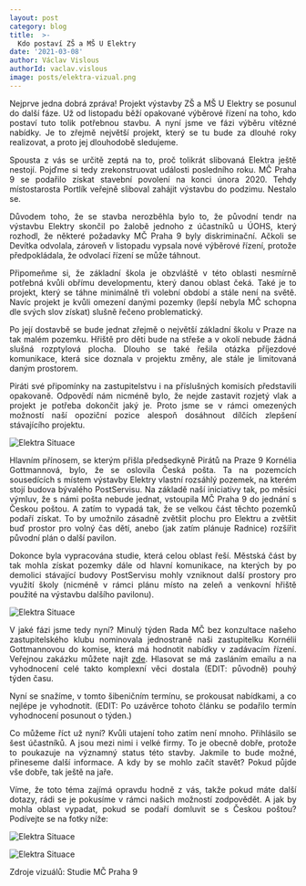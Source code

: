 ```yaml
---
layout: post
category: blog
title:  >-
  Kdo postaví ZŠ a MŠ U Elektry
date: '2021-03-08'
author: Václav Vislous
authorId: vaclav.vislous
image: posts/elektra-vizual.png
---
```

<p style='text-align: justify;'>
Nejprve jedna dobrá zpráva! Projekt výstavby ZŠ a MŠ U Elektry se posunul do další fáze. Už od listopadu běží opakované výběrové řízení na toho, kdo postaví tuto tolik potřebnou stavbu. A nyní jsme ve fázi výběru vítězné nabídky. Je to zřejmě největší projekt, který se tu bude za dlouhé roky realizovat, a proto jej dlouhodobě sledujeme.
</p><p style='text-align: justify;'>
Spousta z vás se určitě zeptá na to, proč tolikrát slibovaná Elektra ještě nestojí. Pojďme si tedy zrekonstruovat události posledního roku. MČ Praha 9 se podařilo získat stavební povolení na konci února 2020. Tehdy místostarosta Portlík veřejně sliboval zahájit výstavbu do podzimu. Nestalo se.
</p><p style='text-align: justify;'>
Důvodem toho, že se stavba nerozběhla bylo to, že původní tendr na výstavbu Elektry skončil po žalobě jednoho z účastníků u ÚOHS, který rozhodl, že některé požadavky MČ Praha 9 byly diskriminační. Ačkoli se Devítka odvolala, zároveň v listopadu vypsala nové výběrové řízení, protože předpokládala, že odvolací řízení se může táhnout.
</p><p style='text-align: justify;'>
Připomeňme si, že základní škola je obzvláště v této oblasti nesmírně potřebná kvůli obřímu developmentu, který danou oblast čeká. Také je to projekt, který se táhne minimálně tři volební období a stále není na světě. Navíc projekt je kvůli omezení danými pozemky (lepší nebyla MČ schopna dle svých slov získat) slušně řečeno problematický.
</p><p style='text-align: justify;'>
Po její dostavbě se bude jednat zřejmě o největší základní školu v Praze na tak malém pozemku. Hřiště pro děti bude na střeše a v okolí nebude žádná slušná rozptylová plocha. Dlouho se také řešila otázka příjezdové komunikace, která sice doznala v projektu změny, ale stále je limitovaná daným prostorem.
</p><p style='text-align: justify;'>
Piráti své připomínky na zastupitelstvu i na příslušných komisích představili opakovaně. Odpovědí nám nicméně bylo, že nejde zastavit rozjetý vlak a projekt je potřeba dokončit jaký je. Proto jsme se v rámci omezených možností naší opoziční pozice alespoň dosáhnout dílčích zlepšení stávajícího projektu.
</p><p style='text-align: justify;'>
<img src="https://praha9.pirati.cz/assets/img/posts/elektra-situace.png" alt="Elektra Situace">
</p><p style='text-align: justify;'>
Hlavním přínosem, se kterým přišla předsedkyně Pirátů na Praze 9 Kornélia Gottmannová, bylo, že se oslovila Česká pošta. Ta na pozemcích sousedících s místem výstavby Elektry vlastní rozsáhlý pozemek, na kterém stojí budova bývalého PostServisu. Na základě naší iniciativy tak, po měsíci výmluv, že s námi pošta nebude jednat, vstoupila MČ Praha 9 do jednání s Českou poštou. A zatím to vypadá tak, že se velkou část těchto pozemků podaří získat. To by umožnilo zásadně zvětšit plochu pro Elektru a zvětšit buď prostor pro volný čas dětí, anebo (jak zatím plánuje Radnice) rozšířit původní plán o další pavilon.
</p><p style='text-align: justify;'>
Dokonce byla vypracována studie, která celou oblast řeší. Městská část by tak mohla získat pozemky dále od hlavní komunikace, na kterých by po demolici stávající budovy PostServisu mohly vzniknout další prostory pro využití školy (nicméně v rámci plánu místo na zeleň a venkovní hřiště použité na výstavbu dalšího pavilonu).
</p><p style='text-align: justify;'>
<img src="https://praha9.pirati.cz/assets/img/posts/elektra-kompozice.png" alt="Elektra Situace">
</p><p style='text-align: justify;'>
V jaké fázi jsme tedy nyní? Minulý týden Rada MČ bez konzultace našeho zastupitelského klubu nominovala jednostraně naši zastupitelku Kornélii Gottmannovou do komise, která má hodnotit nabídky v zadávacím řízení. Veřejnou zakázku můžete najít <a href="https://www.e-zakazky.cz/profil-zadavatele/481d7a41-8176-4a42-9f2d-23d1a76134f5/zakazka/P20V00000008" target="_blank">zde</a>. Hlasovat se má zasláním emailu a na vyhodnocení celé takto komplexní věci dostala (EDIT: původně) pouhý týden času.
</p><p style='text-align: justify;'>
Nyní se snažíme, v tomto šibeničním termínu, se prokousat nabídkami, a co nejlépe je vyhodnotit. (EDIT: Po uzávěrce tohoto článku se podařilo termín vyhodnocení posunout o týden.) 
</p><p style='text-align: justify;'>
Co můžeme říct už nyní? Kvůli utajení toho zatím není mnoho. Přihlásilo se šest účastníků. A jsou mezi nimi i velké firmy. To je obecně dobře, protože to poukazuje na významný status této stavby. Jakmile to bude možné, přineseme další informace. A kdy by se mohlo začít stavět? Pokud půjde vše dobře, tak ještě na jaře.
</p><p style='text-align: justify;'>
Víme, že toto téma zajímá opravdu hodně z vás, takže pokud máte další dotazy, rádi se je pokusíme v rámci našich možností zodpovědět. A jak by mohla oblast vypadat, pokud se podaří domluvit se s Českou poštou? Podívejte se na fotky níže:
</p><p style='text-align: justify;'>
<img src="https://praha9.pirati.cz/assets/img/posts/elektra-vizualizace2.png" alt="Elektra Situace">
</p><p style='text-align: justify;'>
<img src="https://praha9.pirati.cz/assets/img/posts/elektra-vizualizace.png" alt="Elektra Situace">
</p><p style='text-align: justify;'>
Zdroje vizuálů: Studie MČ Praha 9
</p>